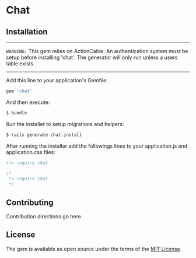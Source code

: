 # Chat

## Installation
---
`WARNING:` This gem relies on ActionCable. An authentication system must be setup before installing 'chat'. The generator will only run unless a users table exists.

---

Add this line to your application's Gemfile:

```ruby
gem 'chat'
```

And then execute:
```bash
$ bundle
```

Run the installer to setup migrations and helpers:
```bash
$ rails generate chat:install
```

After running the installer add the followings lines to your application.js and application.css files:

```javascript
//= require chat
```

```css
/*
 *= require chat
 */
```


## Contributing
Contribution directions go here.

## License
The gem is available as open source under the terms of the [MIT License](http://opensource.org/licenses/MIT).
